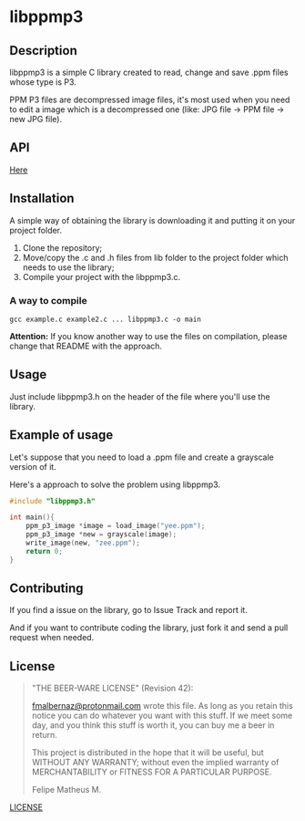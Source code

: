 # libppmp3

## Description

libppmp3 is a simple C library created to read, change and save .ppm files whose type is P3.

PPM P3 files are decompressed image files, it's most used when you need to edit a image which is a decompressed one (like: JPG file -> PPM file -> new JPG file).

## API

[Here](./docs/API.md)

## Installation

A simple way of obtaining the library is downloading it and putting it on your project folder.

1. Clone the repository;
2. Move/copy the .c and .h files from lib folder to the project folder which needs to use the library;
3. Compile your project with the libppmp3.c.

### A way to compile

```
gcc example.c example2.c ... libppmp3.c -o main
```

**Attention:** If you know another way to use the files on compilation, please change that README with the approach.

## Usage

Just include libppmp3.h on the header of the file where you'll use the library.


## Example of usage

Let's suppose that you need to load a .ppm file and create a grayscale version of it.

Here's a approach to solve the problem using libppmp3.

```c
#include "libppmp3.h"

int main(){
	ppm_p3_image *image = load_image("yee.ppm");
	ppm_p3_image *new = grayscale(image);
	write_image(new, "zee.ppm");
	return 0;
}
```

## Contributing

If you find a issue on the library, go to Issue Track and report it.

And if you want to contribute coding the library, just fork it and send a pull request when needed.


## License

>"THE BEER-WARE LICENSE" (Revision 42):
>
><fmalbernaz@protonmail.com> wrote this file. As long as you retain this notice you can do whatever you want with this stuff. If we meet some day, and you think this stuff is worth it, you can buy me a beer in return.
>
>This project is distributed in the hope that it will be useful, but WITHOUT ANY WARRANTY; without even the implied warranty of MERCHANTABILITY or FITNESS FOR A PARTICULAR PURPOSE.
>
>Felipe Matheus M.

[LICENSE](./LICENSE)
